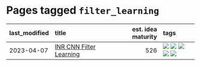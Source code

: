 # Pages tagged `filter_learning`

|last_modified|title|est. idea maturity|tags
|:---|:---|---:|:---|
|2023-04-07|[INR CNN Filter Learning](../INR_CNN_filter_learning.md)|526|[![](https://img.shields.io/badge/tag-CNN-deeba9)](../tags/CNN.md) [![](https://img.shields.io/badge/tag-INR-c456a9)](../tags/INR.md) [![](https://img.shields.io/badge/tag-deep_learning-d7de4b)](../tags/deep_learning.md) [![](https://img.shields.io/badge/tag-experimental-e839f4)](../tags/experimental.md) [![](https://img.shields.io/badge/tag-filter_learning-e54ba1)](../tags/filter_learning.md)|